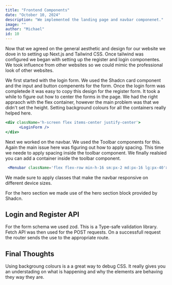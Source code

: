 ```yaml
---
title: "Frontend Components"
date: "October 10, 2024"
description: "We implemented the landing page and navbar componenet."
image: ""
author: "Michael"
id: 10
---
```


Now that we agreed on the general aesthetic and design for our website we dove in to setting
up Next.js and Tailwind CSS. Once tailwind was configured we began with setting up the
register and login componentes. We took influence from other websites so we could mimic the
professional look of other websites.

We first started with the login form. We used the Shadcn card component and the input and button compenents for the form. Once the login form was completede it was easy to copy this design for the register form. It took a while to figure out how to center the forms in the page. We had the right appraoch with the flex container, however the main problem was that we didn't set the height. Setting background colours for all the containers really helped here. 

```jsx
<div className='h-screen flex items-center justify-center'>
      <LoginForm />
</div>
```

Next we worked on the navbar. We used the Toolbar components for this. Again the main issue here was figuring out how to apply spacing. This time we neede to apply spacing inside the toolbar component. We finally realsied you can add a container inside the toolbar component.
```jsx
 <Menubar className='flex flex-row min-h-16 sm:px-2 md:px-16 lg:px-40'>
 ```

 We made sure to apply classes that make the navbar responsive on different device sizes.

 For the hero section we made use of the hero section block provided by Shadcn.

## Login and Register API

For the form schema we used zod. This is a Type-safe validation library. Fetch API was then used for the POST requests. On a successfull request the router sends the use to the appropriate route.

## Final Thoughts

 Using backgroung colours is a a great way to debug CSS. It really gives you an understading on what is happening and why the elements are behaving they way they are.
